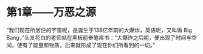 # 第1章——万恶之源

“我们现在所居住的宇宙呢，是诞生于138亿年前的大爆炸，英语呢，又叫做 Big Bang，”头发花白的老师站在黑板前奋笔疾书：“大爆炸之后呢，便出现了时间与空间，便有了能量和物质，后来就形成了现在你们所看到的一切。”

